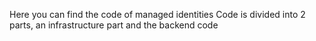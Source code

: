 Here you can find the code of managed identities
Code is divided into 2 parts, an infrastructure part and the backend code
